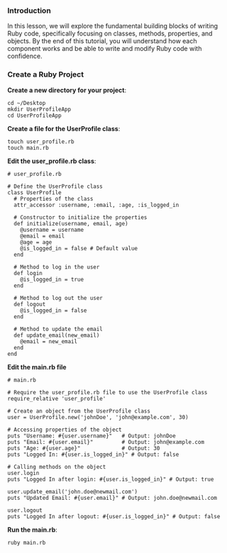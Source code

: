 ### Introduction
In this lesson, we will explore the fundamental building blocks of writing Ruby code, specifically focusing on classes, methods, properties, and objects. By the end of this tutorial, you will understand how each component works and be able to write and modify Ruby code with confidence.

### Create a Ruby Project
**Create a new directory for your project**:
```
cd ~/Desktop
mkdir UserProfileApp
cd UserProfileApp
```

**Create a file for the UserProfile class**:
```
touch user_profile.rb
touch main.rb
```

**Edit the user_profile.rb class**:
```
# user_profile.rb

# Define the UserProfile class
class UserProfile
  # Properties of the class
  attr_accessor :username, :email, :age, :is_logged_in

  # Constructor to initialize the properties
  def initialize(username, email, age)
    @username = username
    @email = email
    @age = age
    @is_logged_in = false # Default value
  end

  # Method to log in the user
  def login
    @is_logged_in = true
  end

  # Method to log out the user
  def logout
    @is_logged_in = false
  end

  # Method to update the email
  def update_email(new_email)
    @email = new_email
  end
end
```
**Edit the main.rb file**
```
# main.rb

# Require the user_profile.rb file to use the UserProfile class
require_relative 'user_profile'

# Create an object from the UserProfile class
user = UserProfile.new('johnDoe', 'john@example.com', 30)

# Accessing properties of the object
puts "Username: #{user.username}"   # Output: johnDoe
puts "Email: #{user.email}"         # Output: john@example.com
puts "Age: #{user.age}"             # Output: 30
puts "Logged In: #{user.is_logged_in}" # Output: false

# Calling methods on the object
user.login
puts "Logged In after login: #{user.is_logged_in}" # Output: true

user.update_email('john.doe@newmail.com')
puts "Updated Email: #{user.email}" # Output: john.doe@newmail.com

user.logout
puts "Logged In after logout: #{user.is_logged_in}" # Output: false
```

**Run the main.rb**:
```
ruby main.rb
```